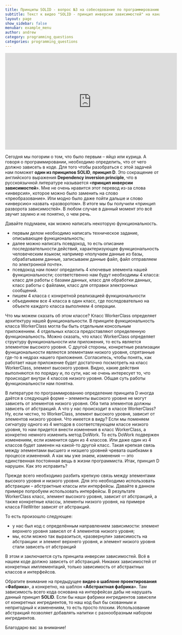 ```yaml
---
title: Принципы SOLID - вопрос №3 на собеседование по программированию
subtitle: Текст к видео "SOLID - принцип инверсии зависимостей" на канале YouTube
layout: page
show_sidebar: false
menubar: example_menu
author: andrew
category: programming_questions
categories: programming_questions
---
```


<center>
<iframe width="560" height="315" src="https://www.youtube.com/embed/mmgzCGGAJ9o" 
frameborder="0" allow="accelerometer; autoplay; 
encrypted-media; gyroscope; picture-in-picture" allowfullscreen></iframe>
</center>

Сегодня мы погорим о том, что было первым – яйцо или курица. А говоря о программировании, необходимо определить, что от чего должно зависеть в коде. Для того чтобы 
разобраться с этой задачей нам поможет **один из принципов SOLID**, **принцип D**. Это сокращение от английского выражения **Dependency inversion principle**, что в русскоязычной 
литературе называется «**принцип инверсии зависимостей**». Мне не очень нравится этот перевод из-за слова «инверсия», которое можно было заменить на слово «преобразование». 
Или модно было даже пойти дальше и слово «инверсию» назвать «разворотом». В итоге мы бы получили «принцип разворота зависимостей». В любом случае в данный момент это 
всё звучит заумно и не понятно, о чем речь.

Давайте подумаем, как можно написать некоторую функциональность.
 - первым делом необходимо написать техническое задание, описывающее функциональность;
 - далее можно написать псевдокод, то есть описание последовательности действий, характеризующее функциональность человеческим языком; например «получаем данные из базы, 
 обрабатываем данные, записываем данные файл, файл отправляем по электронной почте».
 - псевдокод нам помог определить 4 ключевые элемента нашей функциональности; соответственно нам будут необходимы 4 класса: класс для работы с базами данных, 
 класс для обработки данных, класс работы с файлами, класс для отправки электронных сообщений.
 - пишем 4 класса с конкретной реализацией функциональности
 - объединяем все 4 класса в один класс, где последовательно на объекте каждого класса выполняем 4 операции.

Что мы можем сказать об этом классе? Класс WorkerClass определяет архитектуру нашей функциональности. В принципе функциональность класса WorkerClass могла бы быть 
отдельным консольным приложением. 4 отдельных класса предоставляют определенную функциональность. Можно сказать, что класс WorkerClass определяет структуру функциональности 
или приложения, то есть является элементом высокого уровня. С другой стороны, конкретные реализации функциональности являются элементами низкого уровня, спрятанные где-то 
в недрах нашего приложения. Согласитесь, чтобы понять, как работает наше приложение будет достаточно посмотреть на класс WorkerClass, элемент высокого уровня. Видно, 
какие действия выполняются по порядку и, по сути, нас не очень интересует то, что происходит внутри 4 классов низкого уровня. Общая суть работы функциональности нам понятна.

В литературе по программированию определение принципа D иногда даётся в следующей форме – элементы высокого уровня не могут зависеть от элементов низкого уровня. Оба типа 
элементов должны зависеть от абстракций. А что у нас происходит в классе WorkerClass? Ну, если честно, то WorkerClass, элемент высокого уровня, зависит от элементов низкого 
уровня. Что имеется в виду? Если мы поменяем сигнатуру одного из 4 методов в соответствующем классе низкого уровня, то нам придется внести изменения в класс WorkerClass, а 
конкретно немного изменить метод DoWork. То есть DoWork подвержен изменениям, если изменится один из 4 классов. Или даже один из 4 классов будет заменен на какой-то другой 
класс. Такая крепкая связь между элементами высшего и низшего уровней чревата ошибками в процессе изменений. А как мы уже знаем, изменения — это единственная постоянная вещь 
в жизни программиста. Итак, принцип D нарушен. Как это исправить?

Прежде всего необходимо разбить крепкую связь между элементами высокого уровня и низкого уровня. Для это необходимо использовать абстракции – абстрактные классы или интерфейсы. 
Давайте в данном примере попробуем использовать интерфейсы. В результате WorkerClass класс, элемент высокого уровня, зависит от абстракций, а также конкретные классы, 
элементы низкого уровня, на примере класса FileWriter зависят от абстракций. 

То есть произошло следующее:
 - у нас был код с определённым направлением зависимости: элемент верхнего уровня зависел от 4 элементов низкого уровня;
 - мы, если можно так выразиться, «развернули» зависимость на абстракции: и элемент верхнего уровня, и элемент низкого уровня стали зависеть от абстракций

В этом и заключается суть принципа инверсии зависимостей. Всё в нашем коде должно зависеть от абстракций. Никаких зависимостей от конкретных имплементаций, только зависимость 
от абстрактных классов и интерфейсов.

Обратите внимание на предыдущее **видео о шаблоне проектирования** «**Фабрика**», а конкретно, на шаблон «**Абстрактная фабрика**». Там зависимость всего кода основана на 
интерфейсах дабы не нарушать данный принцип **SOLID**. Если бы наши фабрики ингредиентов зависели от конкретных ингредиентов, то наш код был бы скованным и непригодный к изменениям, 
то есть просто плохим. Использование абстракций позволяет добавлять напитки с разнообразным набором ингредиентов.

Благодарю вас за внимание!